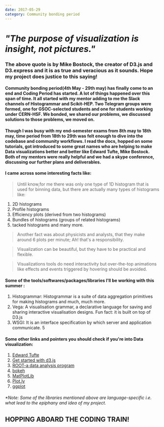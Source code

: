 ```yaml
---
date: 2017-05-29
category: Community bonding period
---
```


# *"The purpose of visualization is insight, not pictures."*

### The above quote is by Mike Bostock, the creator of D3.js and D3.express and it is as true and veracious as it sounds. Hope my project does justice to this saying!

#### Community bonding period(4th May - 29th may) has finally come to an end and Coding Period has started. A lot of things happened over this span of time. It all started with my mentor adding to me the Slack channels of Histogrammar and Scikit-HEP. Two Telegram groups were formed, one for GSOC-selected students and one for students working under CERN-HSF. We bonded, we shared our problems, we discussed solutions to those problems, we moved on.

#### Though I was busy with my end-semester exams from 8th may to 18th may, time period from 18th to 29th was felt enough to dive into the codebase and community workflows. I read the docs, hopped on some tutorials, got introduced to some great names who are helping to make Data visualizations better and better like Edward Tufte, Mike Bostock. Both of my mentors were really helpful and we had a skype conference, discussing our further plans and deliverables. 
#### I came across some interesting facts like:

> Until know,for me there was only one type of 1D histogram that is used for binning data, but there are actually many types of histograms like:
1. 2D histograms
2. Profile histograms
3. Efficiency plots (derived from two histograms)
4. Bundles of histograms (groups of related histograms)
5. tacked histograms and many more.
> Another fact was about physicists and analysts, that they make around 6 plots per minute; Ah! that's a responsibility. 

> Visualization can be beautiful, but they have to be practical and flexible.

> Visualizations tools do need interactivity but over-the-top animations like effects and events triggered by hovering should be avoided.

#### Some of the tools/softwares/packages/libraries I'll be working with this summer :
1. Histogrammar: Histogrammar is a suite of data aggregation primitives for making histograms and much, much more.
2. Vega: A visualisation grammar, a declarative language for saving and sharing interactive visualisation designs. Fun fact: it is built on top of D3.js
4. WSGI: It is an interface specification by which server and application communicate.
5
#### Some other links and pointers you should check if you're into Data visualization:
1. [Edward Tufte](https://www.edwardtufte.com/tufte/)
2. [Get started with d3.js](https://www.dashingd3js.com/)
3. [ROOT-a data analysis program](https://root.cern.ch/)
4. [bokeh](http://bokeh.pydata.org/en/latest/)
5. [MatPlotLib](https://matplotlib.org/)
6. [Plot.ly](https://plot.ly/)
7. [ggplot](http://ggplot2.org/)
###### *Note: Some of the libraries mentioned above are language-specific i.e. what lead to the epiphany and idea of my project.


## HOPPING ABOARD THE CODING TRAIN!



